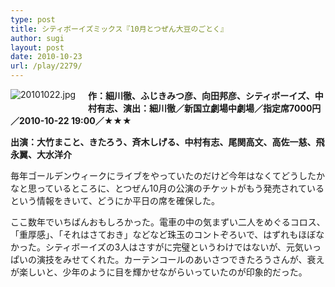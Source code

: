 ```yaml
---
type: post
title: シティボーイズミックス『10月とつぜん大豆のごとく』
author: sugi
layout: post
date: 2010-10-23
url: /play/2279/
---
```

<img alt="20101022.jpg" src="http://i2.wp.com/asharpminor.com/play/20101022.jpg?resize=109%2C160" class="alignleft" style="float: left; margin: 0 20px 20px 0;" data-recalc-dims="1" />

**作：細川徹、ふじきみつ彦、向田邦彦、シティボーイズ、中村有志、演出：細川徹／新国立劇場中劇場／指定席7000円／2010-10-22 19:00／★★★**

**出演：大竹まこと、きたろう、斉木しげる、中村有志、尾関高文、高佐一慈、飛永翼、大水洋介**

毎年ゴールデンウィークにライブをやっていたのだけど今年はなくてどうしたかなと思っているところに、とつぜん10月の公演のチケットがもう発売されているという情報をきいて、どうにか平日の席を確保した。

ここ数年でいちばんおもしろかった。電車の中の気まずい二人をめぐるコロス、「重厚感」、「それはさておき」などなど珠玉のコントぞろいで、はずれもほぼなかった。シティボーイズの3人はさすがに完璧というわけではないが、元気いっぱいの演技をみせてくれた。カーテンコールのあいさつできたろうさんが、衰えが楽しいと、少年のように目を輝かせながらいっていたのが印象的だった。

